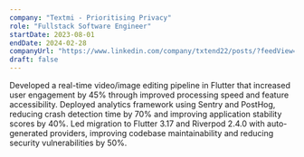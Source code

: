 ```yaml
---
company: "Textmi - Prioritising Privacy"
role: "Fullstack Software Engineer"
startDate: 2023-08-01
endDate: 2024-02-28
companyUrl: "https://www.linkedin.com/company/txtend22/posts/?feedView=all"
draft: false
---
```



Developed a real-time video/image editing pipeline in Flutter that increased user engagement by 45% through improved processing speed and feature accessibility.
Deployed analytics framework using Sentry and PostHog, reducing crash detection time by 70% and improving application stability scores by 40%.
Led migration to Flutter 3.17 and Riverpod 2.4.0 with auto-generated providers, improving codebase maintainability and reducing security vulnerabilities by 50%.


